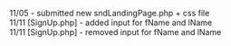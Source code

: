 11/05 - submitted new sndLandingPage.php + css file\
11/11 [SignUp.php] - added input for fName and lName\
11/11 [SignUp.php] - removed input for fName and lName

